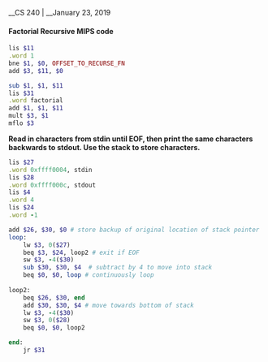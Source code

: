 __CS 240 | __January 23, 2019



#### Factorial Recursive MIPS code

```ruby
lis $11
.word 1
bne $1, $0, OFFSET_TO_RECURSE_FN
add $3, $11, $0

sub $1, $1, $11
lis $31
.word factorial
add $1, $1, $11
mult $3, $1
mflo $3
```





**Read in characters from stdin until EOF, then print the same characters backwards to stdout. Use the stack to store characters.**

```ruby
lis $27
.word 0xffff0004, stdin
lis $28
.word 0xffff000c, stdout
lis $4
.word 4
lis $24
.word -1

add $26, $30, $0 # store backup of original location of stack pointer
loop:
	lw $3, 0($27)
	beq $3, $24, loop2 # exit if EOF
	sw $3, -4($30)
	sub $30, $30, $4  # subtract by 4 to move into stack
	beq $0, $0, loop # continuously loop
        
loop2:
    beq $26, $30, end
	add $30, $30, $4 # move towards bottom of stack
	lw $3, -4($30)
	sw $3, 0($28)
	beq $0, $0, loop2

end:
	jr $31
        
        
```

